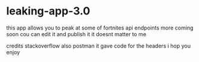# leaking-app-3.0
this app allows you to peak at some of fortnites api endpoints more coming soon cou can edit it and publish it it doesnt matter to me

credits stackoverflow also postman it gave code for the headers i hop you enjoy
